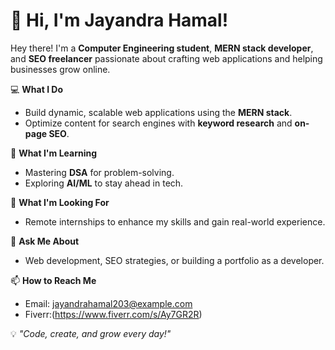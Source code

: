 # 👋 Hi, I'm Jayandra Hamal!  

Hey there! I'm a **Computer Engineering student**, **MERN stack developer**, and **SEO freelancer** passionate about crafting web applications and helping businesses grow online.  

💻 **What I Do**  
- Build dynamic, scalable web applications using the **MERN stack**.  
- Optimize content for search engines with **keyword research** and **on-page SEO**.  

🌱 **What I'm Learning**  
- Mastering **DSA** for problem-solving.  
- Exploring **AI/ML** to stay ahead in tech.  

🤝 **What I'm Looking For**  
- Remote internships to enhance my skills and gain real-world experience.  

💬 **Ask Me About**  
- Web development, SEO strategies, or building a portfolio as a developer.  

📫 **How to Reach Me**  
- Email: jayandrahamal203@example.com  
- Fiverr:(https://www.fiverr.com/s/Ay7GR2R)  

💡 *"Code, create, and grow every day!"*  
